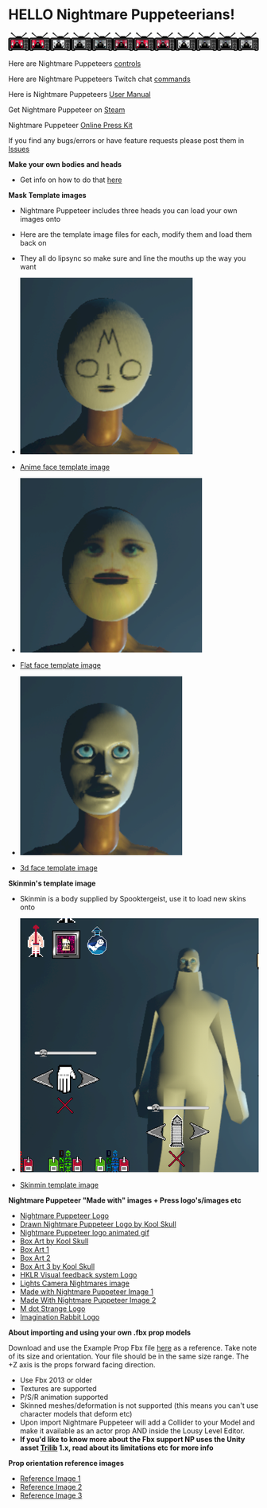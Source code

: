 # HELLO Nightmare Puppeteerians!

![NP](https://github.com/mdotstrange/NightmarePuppeteerPublic/blob/master/TVMode.png)


Here are Nightmare Puppeteers [controls](https://github.com/mdotstrange/NightmarePuppeteerPublic/blob/master/SceneControls.md)

Here are Nightmare Puppeteers Twitch chat [commands](https://github.com/mdotstrange/NightmarePuppeteerPublic/blob/master/TwitchControls.md)

Here is Nightmare Puppeteers [User Manual](https://github.com/mdotstrange/NightmarePuppeteerPublic/releases/download/manual/NightmarePuppeteerUserManual.pdf)

Get Nightmare Puppeteer on [Steam](https://store.steampowered.com/app/1355310/Nightmare_Puppeteer/)

Nightmare Puppeteer [Online Press Kit](https://nightmarepuppeteer.carrd.co/)

If you find any bugs/errors or have feature requests please post them in [Issues](https://github.com/mdotstrange/NightmarePuppeteerPublic/issues)

**Make your own bodies and heads**
* Get info on how to do that [here](https://github.com/mdotstrange/NightmarePuppeteerPublic/blob/master/NewHeadsAndBodies.md)

**Mask Template images**

* Nightmare Puppeteer includes three heads you can load your own images onto
* Here are the template image files for each, modify them and load them back on
* They all do lipsync so make sure and line the mouths up the way you want

* ![Animeface](https://github.com/mdotstrange/NightmarePuppeteerPublic/raw/master/Files/AnimeFace.png)
* [Anime face template image](https://github.com/mdotstrange/NightmarePuppeteerPublic/raw/master/Files/AnimeFace_Template.png)

* ![FlatFace](https://github.com/mdotstrange/NightmarePuppeteerPublic/raw/master/Files/FlatFace.png)
* [Flat face template image](https://github.com/mdotstrange/NightmarePuppeteerPublic/raw/master/Files/FlatFace_Template.png)

* ![3dface](https://github.com/mdotstrange/NightmarePuppeteerPublic/raw/master/Files/3dface.png)
* [3d face template image](https://github.com/mdotstrange/NightmarePuppeteerPublic/raw/master/Files/3dFace_Template.png)

**Skinmin's template image**

* Skinmin is a body supplied by Spooktergeist, use it to load new skins onto

* ![Skinmin](https://github.com/mdotstrange/NightmarePuppeteerPublic/raw/master/Files/SkiNMin.png)
* [Skinmin template image](https://github.com/mdotstrange/NightmarePuppeteerPublic/raw/master/Files/SkinmenTemplate.png)


**Nightmare Puppeteer "Made with" images + Press logo's/images etc**
* [Nightmare Puppeteer Logo](https://github.com/mdotstrange/NightmarePuppeteerPublic/raw/master/Files/Nplogo.png)
* [Drawn Nightmare Puppeteer Logo by Kool Skull](https://github.com/mdotstrange/NightmarePuppeteerPublic/raw/master/Files/NpDrawn.png)
* [Nightmare Puppeteer logo animated gif](https://github.com/mdotstrange/NightmarePuppeteerPublic/raw/master/Files/NpMover.gif)
* [Box Art by Kool Skull](https://github.com/mdotstrange/NightmarePuppeteerPublic/raw/master/Files/Cover1.png)
* [Box Art 1](https://github.com/mdotstrange/NightmarePuppeteerPublic/raw/master/Files/Cover2.png)
* [Box Art 2](https://github.com/mdotstrange/NightmarePuppeteerPublic/raw/master/Files/Cover2.png)
* [Box Art 3 by Kool Skull](https://github.com/mdotstrange/NightmarePuppeteerPublic/raw/master/Files/NpBoxArt.png)
* [HKLR Visual feedback system Logo](https://github.com/mdotstrange/NightmarePuppeteerPublic/raw/master/Files/Hklr.png)
* [Lights Camera Nightmares image](https://github.com/mdotstrange/NightmarePuppeteerPublic/raw/master/Files/LightsCameraNightmares.png)
* [Made with Nightmare Puppeteer Image 1](https://github.com/mdotstrange/NightmarePuppeteerPublic/blob/master/Files/MadeWithNP_0.png)
* [Made With Nightmare Puppeteer Image 2](https://github.com/mdotstrange/NightmarePuppeteerPublic/blob/master/Files/MadeWithNP1.png)
* [M dot Strange Logo](https://github.com/mdotstrange/NightmarePuppeteerPublic/raw/master/Files/MdotStrange.png)
* [Imagination Rabbit Logo](https://github.com/mdotstrange/NightmarePuppeteerPublic/raw/master/Files/IRabbit.png)


**About importing and using your own .fbx prop models**

Download and use the Example Prop Fbx file [here](https://github.com/mdotstrange/NightmarePuppeteerPublic/blob/master/Files/ExampleFbxFileImport.fbx) as a reference. Take note of its size and orientation.
Your file should be in the same size range. The +Z axis is the props forward facing direction.

* Use Fbx 2013 or older
* Textures are supported
* P/S/R animation supported
* Skinned meshes/deformation is not supported (this means you can't use character models that deform etc)
* Upon import Nightmare Puppeteer will add a Collider to your Model and make it available as an actor prop AND inside the Lousy Level Editor.
* **If you'd like to know more about the Fbx support NP uses the Unity asset [Trilib](https://assetstore.unity.com/packages/tools/modeling/trilib-model-loader-package-91777) 1.x, read about its limitations etc for more info**

**Prop orientation reference images**

* [Reference Image 1](https://github.com/mdotstrange/NightmarePuppeteerPublic/raw/master/Files/PropRef1.png)
* [Reference Image 2](https://github.com/mdotstrange/NightmarePuppeteerPublic/raw/master/Files/PropRef2.png)
* [Reference Image 3](https://github.com/mdotstrange/NightmarePuppeteerPublic/raw/master/Files/PropRef3.png)


